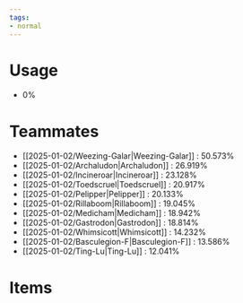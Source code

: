 ```yaml
---
tags:
- normal
---
```

# Usage
- 0%
# Teammates
- [[2025-01-02/Weezing-Galar|Weezing-Galar]] : 50.573%
- [[2025-01-02/Archaludon|Archaludon]] : 26.919%
- [[2025-01-02/Incineroar|Incineroar]] : 23.128%
- [[2025-01-02/Toedscruel|Toedscruel]] : 20.917%
- [[2025-01-02/Pelipper|Pelipper]] : 20.133%
- [[2025-01-02/Rillaboom|Rillaboom]] : 19.045%
- [[2025-01-02/Medicham|Medicham]] : 18.942%
- [[2025-01-02/Gastrodon|Gastrodon]] : 18.814%
- [[2025-01-02/Whimsicott|Whimsicott]] : 14.232%
- [[2025-01-02/Basculegion-F|Basculegion-F]] : 13.586%
- [[2025-01-02/Ting-Lu|Ting-Lu]] : 12.041%
# Items